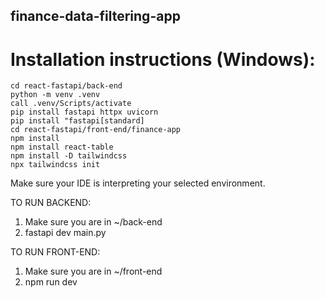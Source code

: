 ## finance-data-filtering-app

# Installation instructions (Windows):
` cd react-fastapi/back-end ` <br>
` python -m venv .venv ` <br>
` call .venv/Scripts/activate  ` <br>
` pip install fastapi httpx uvicorn `<br>
` pip install "fastapi[standard] `<br>
` cd react-fastapi/front-end/finance-app ` <br>
` npm install ` <br>
` npm install react-table ` <br>
` npm install -D tailwindcss ` <br>
` npx tailwindcss init ` <br>

Make sure your IDE is interpreting your selected environment.

TO RUN BACKEND:
1. Make sure you are in ~/back-end
2. fastapi dev main.py

TO RUN FRONT-END:
1. Make sure you are in ~/front-end
2. npm run dev